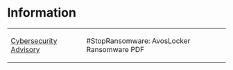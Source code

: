 # Information
<table>
  <tr>
    <td>
      <a href="https://www.cisa.gov/sites/default/files/2023-10/aa23-284a-joint-csa-stopransomware-avoslocker-ransomware-update.pdf">Cybersecurity Advisory</a>
    </td>
    <td>
      <p>#StopRansomware: AvosLocker Ransomware PDF</p>
    </td>
  </tr>
</table>
